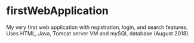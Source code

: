 # firstWebApplication
My very first web application with registration, login, and search features.
Uses HTML, Java, Tomcat server VM and mySQL database (August 2018)
